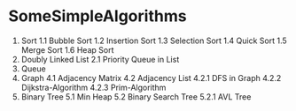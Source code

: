 # SomeSimpleAlgorithms
1. Sort
	1.1 Bubble Sort
	1.2 Insertion Sort
	1.3 Selection Sort
	1.4 Quick Sort
	1.5 Merge Sort
	1.6 Heap Sort
2. Doubly Linked List
	2.1 Priority Queue in List
3. Queue
4. Graph
	4.1 Adjacency Matrix
	4.2 Adjacency List
		4.2.1 DFS in Graph
		4.2.2 Dijkstra-Algorithm
		4.2.3 Prim-Algorithm
5. Binary Tree
	5.1 Min Heap
	5.2 Binary Search Tree
		5.2.1 AVL Tree
